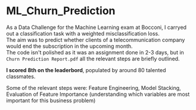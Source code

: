 # ML_Churn_Prediction

As a Data Challenge for the Machine Learning exam at Bocconi, I carryed out a classification task with a weighted misclassification loss. \
The aim was to predict whether clients of a telecommunication company would end the subscription in the upcoming month. \
The code isn't polished as it was an assignment done in 2-3 days, but in `Churn Prediction Report.pdf` all the relevant steps are briefly outlined.

**I scored 8th on the leaderbord**, populated by around 80 talented classmates.

Some of the relevant steps were: Feature Engineering, Model Stacking, Evaluation of Feature Importance (understanding which variables are most important for this business problem)
